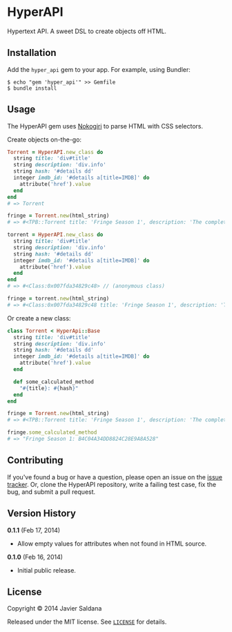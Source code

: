 # HyperAPI

Hypertext API. A sweet DSL to create objects off HTML.

## Installation

Add the `hyper_api` gem to your app. For example, using Bundler:

    $ echo "gem 'hyper_api'" >> Gemfile
    $ bundle install

## Usage

The HyperAPI gem uses [Nokogiri](https://github.com/sparklemotion/nokogiri) to parse HTML with CSS selectors.

Create objects on-the-go:

```ruby
Torrent = HyperAPI.new_class do
  string title: 'div#title'
  string description: 'div.info'
  string hash: '#details dd'
  integer imdb_id: '#details a[title=IMDB]' do
    attribute('href').value
  end
end
# => Torrent

fringe = Torrent.new(html_string)
# => #<TPB::Torrent title: 'Fringe Season 1', description: 'The complete season 1 of Fri...', imdb_id: 1119644>

torrent = HyperAPI.new_class do
  string title: 'div#title'
  string description: 'div.info'
  string hash: '#details dd'
  integer imdb_id: '#details a[title=IMDB]' do
    attribute('href').value
  end
end
# => #<Class:0x007fda34829c48> // (anonymous class)

fringe = torrent.new(html_string)
# => #<Class:0x007fda34829c48 title: 'Fringe Season 1', description: 'The complete season 1 of Fri...', imdb_id: 1119644>

```

Or create a new class:

```ruby
class Torrent < HyperApi::Base
  string title: 'div#title'
  string description: 'div.info'
  string hash: '#details dd'
  integer imdb_id: '#details a[title=IMDB]' do
    attribute('href').value
  end

  def some_calculated_method
    "#{title}: #{hash}"
  end
end

fringe = Torrent.new(html_string)
# => #<TPB::Torrent title: 'Fringe Season 1', description: 'The complete season 1 of Fri...', imdb_id: 1119644>

fringe.some_calculated_method
# => "Fringe Season 1: B4C04A34DD8824C28E9A8A528"
```

## Contributing

If you've found a bug or have a question, please open an issue on the [issue tracker](https://github.com/jassa/hyper_api/issues). Or, clone the HyperAPI repository, write a failing test case, fix the bug, and submit a pull request.

## Version History

**0.1.1** (Feb 17, 2014)

* Allow empty values for attributes when not found in HTML source.

**0.1.0** (Feb 16, 2014)

* Initial public release.

## License

Copyright &copy; 2014 Javier Saldana

Released under the MIT license. See [`LICENSE`](LICENSE) for details.
